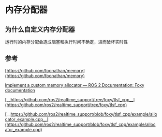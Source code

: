 # 内存分配器

## 为什么自定义内存分配器

运行时的内存分配会造成阻塞和执行时间不确定，进而破坏实时性

## 参考

[https://github.com/foonathan/memory](https://github.com/foonathan/memory)

[Implement a custom memory allocator — ROS 2 Documentation: Foxy  documentation](https://docs.ros.org/en/foxy/Tutorials/Allocator-Template-Tutorial.html)

[__https://github.com/ros2/realtime_support/tree/foxy/tlsf_cpp__](https://github.com/ros2/realtime_support/tree/foxy/tlsf_cpp)

[__https://github.com/ros2/realtime_support/blob/foxy/tlsf_cpp/example/allocator_example.cpp__](https://github.com/ros2/realtime_support/blob/foxy/tlsf_cpp/example/allocator_example.cpp)
